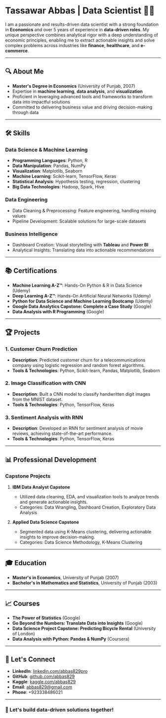 # Tassawar Abbas | Data Scientist 👨‍💻

I am a passionate and results-driven data scientist with a strong foundation in **Economics** and over 5 years of experience in **data-driven roles**. My unique perspective combines analytical rigor with a deep understanding of economic principles, enabling me to extract actionable insights and solve complex problems across industries like **finance**, **healthcare**, and **e-commerce**.

---

## 🔍 About Me

- **Master's Degree in Economics** (University of Punjab, 2007)
- Expertise in **machine learning**, **data analysis**, and **visualization**
- Proficient in leveraging advanced tools and frameworks to transform data into impactful solutions
- Committed to delivering business value and driving decision-making through data

---

## 🛠️ Skills

### **Data Science & Machine Learning**
- **Programming Languages**: Python, R
- **Data Manipulation**: Pandas, NumPy
- **Visualization**: Matplotlib, Seaborn
- **Machine Learning**: Scikit-learn, TensorFlow, Keras
- **Statistical Analysis**: Hypothesis testing, regression, clustering
- **Big Data Technologies**: Hadoop, Spark, Hive

### **Data Engineering**
- Data Cleaning & Preprocessing: Feature engineering, handling missing values
- Pipeline Development: Scalable solutions for large-scale datasets

### **Business Intelligence**
- Dashboard Creation: Visual storytelling with **Tableau** and **Power BI**
- Analytical Insights: Translating data into actionable recommendations

---

## 📚 Certifications

- **Machine Learning A-Z™**: Hands-On Python & R in Data Science (Udemy)
- **Deep Learning A-Z™**: Hands-On Artificial Neural Networks (Udemy)
- **Python for Data Science and Machine Learning Bootcamp** (Udemy)
- **Google Data Analytics Capstone: Complete a Case Study** (Google)
- **Data Analysis with R Programming** (Google)

---

## 🏆 Projects

### **1. Customer Churn Prediction**
- **Description**: Predicted customer churn for a telecommunications company using logistic regression and random forest algorithms.
- **Tools & Technologies**: Python, Scikit-learn, Pandas, Matplotlib, Seaborn

### **2. Image Classification with CNN**
- **Description**: Built a CNN model to classify handwritten digit images from the MNIST dataset.
- **Tools & Technologies**: Python, TensorFlow, Keras

### **3. Sentiment Analysis with RNN**
- **Description**: Developed an RNN for sentiment analysis of movie reviews, achieving state-of-the-art performance.
- **Tools & Technologies**: Python, TensorFlow, Keras

---

## 📊 Professional Development

### **Capstone Projects**
1. **IBM Data Analyst Capstone**
   - Utilized data cleaning, EDA, and visualization tools to analyze trends and generate actionable insights.
   - Categories: Data Wrangling, Dashboard Creation, Exploratory Data Analysis

2. **Applied Data Science Capstone**
   - Segmented data using K-Means clustering, delivering actionable insights to improve decision-making.
   - Categories: Data Science Methodology, K-Means Clustering

---

## 🎓 Education

- **Master's in Economics**, University of Punjab (2007)
- **Bachelor's in Mathematics and Statistics**, University of Punjab (2003)

---

## 📈 Courses

- **The Power of Statistics** (Google)
- **Go Beyond the Numbers: Translate Data into Insights** (Google)
- **Data Science Project Capstone: Predicting Bicycle Rental** (University of London)
- **Data Analysis with Python: Pandas & NumPy** (Coursera)

---

## 🌟 Let's Connect

- **LinkedIn**: [linkedin.com/abbas829pro](https://linkedin.com/abbas829pro)
- **GitHub**: [github.com/abbas829](https://github.com/abbas829)
- **Kaggle**: [kaggle.com/abbas829](https://www.kaggle.com/abbas829)
- **Email**: abbas829@gmail.com
- **Phone**: +923338486021

---

### 🚀 Let's build data-driven solutions together!
